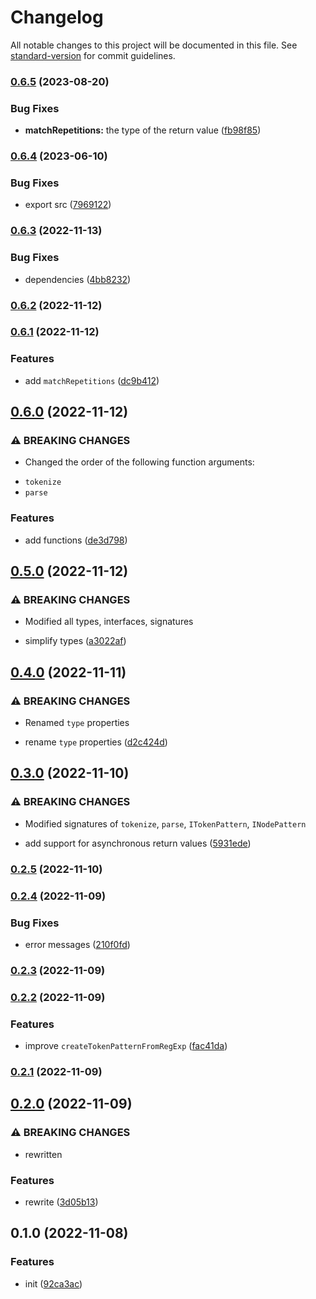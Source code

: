 # Changelog

All notable changes to this project will be documented in this file. See [standard-version](https://github.com/conventional-changelog/standard-version) for commit guidelines.

### [0.6.5](https://github.com/BlackGlory/extra-parser/compare/v0.6.4...v0.6.5) (2023-08-20)


### Bug Fixes

* **matchRepetitions:** the type of the return value ([fb98f85](https://github.com/BlackGlory/extra-parser/commit/fb98f85d7803d07925729bfb5e27be592977b10c))

### [0.6.4](https://github.com/BlackGlory/extra-parser/compare/v0.6.3...v0.6.4) (2023-06-10)


### Bug Fixes

* export src ([7969122](https://github.com/BlackGlory/extra-parser/commit/796912223f95394425ea0a68d452daaa77c003aa))

### [0.6.3](https://github.com/BlackGlory/extra-parser/compare/v0.6.2...v0.6.3) (2022-11-13)


### Bug Fixes

* dependencies ([4bb8232](https://github.com/BlackGlory/extra-parser/commit/4bb8232e96b684062c5f7725704e6838519805d2))

### [0.6.2](https://github.com/BlackGlory/extra-parser/compare/v0.6.1...v0.6.2) (2022-11-12)

### [0.6.1](https://github.com/BlackGlory/extra-parser/compare/v0.6.0...v0.6.1) (2022-11-12)


### Features

* add `matchRepetitions` ([dc9b412](https://github.com/BlackGlory/extra-parser/commit/dc9b4123b6e303748d4a38f92dcc70fa7dc9f86b))

## [0.6.0](https://github.com/BlackGlory/extra-parser/compare/v0.5.0...v0.6.0) (2022-11-12)


### ⚠ BREAKING CHANGES

* Changed the order of the following function arguments:
- `tokenize`
- `parse`

### Features

* add functions ([de3d798](https://github.com/BlackGlory/extra-parser/commit/de3d798d2c0df1be259af26d121018fcdf413097))

## [0.5.0](https://github.com/BlackGlory/extra-parser/compare/v0.4.0...v0.5.0) (2022-11-12)


### ⚠ BREAKING CHANGES

* Modified all types, interfaces, signatures

* simplify types ([a3022af](https://github.com/BlackGlory/extra-parser/commit/a3022afbc8320e420806febf97392a5e1f7ff333))

## [0.4.0](https://github.com/BlackGlory/extra-parser/compare/v0.3.0...v0.4.0) (2022-11-11)


### ⚠ BREAKING CHANGES

* Renamed `type` properties

* rename `type` properties ([d2c424d](https://github.com/BlackGlory/extra-parser/commit/d2c424da8d8aed8abedd297a746773427bcba39d))

## [0.3.0](https://github.com/BlackGlory/extra-parser/compare/v0.2.5...v0.3.0) (2022-11-10)


### ⚠ BREAKING CHANGES

* Modified signatures of `tokenize`, `parse`, `ITokenPattern`, `INodePattern`

* add support for asynchronous return values ([5931ede](https://github.com/BlackGlory/extra-parser/commit/5931edefbf0b3c2704efed80ac9b6bc18b7b56c4))

### [0.2.5](https://github.com/BlackGlory/extra-parser/compare/v0.2.4...v0.2.5) (2022-11-10)

### [0.2.4](https://github.com/BlackGlory/extra-parser/compare/v0.2.3...v0.2.4) (2022-11-09)


### Bug Fixes

* error messages ([210f0fd](https://github.com/BlackGlory/extra-parser/commit/210f0fd7cb856e2bb332c4b5cac2cbaff07aa574))

### [0.2.3](https://github.com/BlackGlory/extra-parser/compare/v0.2.2...v0.2.3) (2022-11-09)

### [0.2.2](https://github.com/BlackGlory/extra-parser/compare/v0.2.1...v0.2.2) (2022-11-09)


### Features

* improve `createTokenPatternFromRegExp` ([fac41da](https://github.com/BlackGlory/extra-parser/commit/fac41da8a45588f1aaef85c17b367eba1851a6aa))

### [0.2.1](https://github.com/BlackGlory/extra-parser/compare/v0.2.0...v0.2.1) (2022-11-09)

## [0.2.0](https://github.com/BlackGlory/extra-parser/compare/v0.1.0...v0.2.0) (2022-11-09)


### ⚠ BREAKING CHANGES

* rewritten

### Features

* rewrite ([3d05b13](https://github.com/BlackGlory/extra-parser/commit/3d05b1353a347b8bf1c3ee7644432856053e40e5))

## 0.1.0 (2022-11-08)


### Features

* init ([92ca3ac](https://github.com/BlackGlory/extra-parser/commit/92ca3acc098109e62efb0bd3dad41b3ed85c859e))
